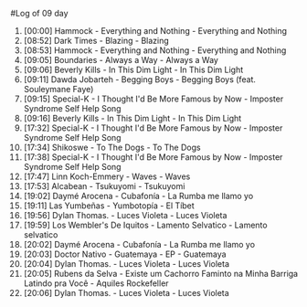 #Log of 09 day

1. [00:00] Hammock - Everything and Nothing - Everything and Nothing
1. [08:52] Dark Times - Blazing - Blazing
1. [08:53] Hammock - Everything and Nothing - Everything and Nothing
1. [09:05] Boundaries - Always a Way - Always a Way
1. [09:06] Beverly Kills - In This Dim Light - In This Dim Light
1. [09:11] Dawda Jobarteh - Begging Boys - Begging Boys (feat. Souleymane Faye)
1. [09:15] Special-K - I Thought I'd Be More Famous by Now - Imposter Syndrome Self Help Song
1. [09:16] Beverly Kills - In This Dim Light - In This Dim Light
1. [17:32] Special-K - I Thought I'd Be More Famous by Now - Imposter Syndrome Self Help Song
1. [17:34] Shikoswe - To The Dogs - To The Dogs
1. [17:38] Special-K - I Thought I'd Be More Famous by Now - Imposter Syndrome Self Help Song
1. [17:47] Linn Koch-Emmery - Waves - Waves
1. [17:53] Alcabean - Tsukuyomi - Tsukuyomi
1. [19:02] Daymé Arocena - Cubafonía - La Rumba me llamo yo
1. [19:11] Las Yumbeñas - Yumbotopía - El Tíbet
1. [19:56] Dylan Thomas. - Luces Violeta - Luces Violeta
1. [19:59] Los Wembler's De Iquitos - Lamento Selvatico - Lamento selvatico
1. [20:02] Daymé Arocena - Cubafonía - La Rumba me llamo yo
1. [20:03] Doctor Nativo - Guatemaya - EP - Guatemaya
1. [20:04] Dylan Thomas. - Luces Violeta - Luces Violeta
1. [20:05] Rubens da Selva - Existe um Cachorro Faminto na Minha Barriga Latindo pra Você - Aquiles Rockefeller
1. [20:06] Dylan Thomas. - Luces Violeta - Luces Violeta
